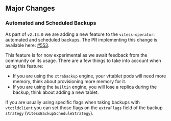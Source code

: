## Major Changes

### Automated and Scheduled Backups

As part of `v2.13.0` we are adding a new feature to the `vitess-operator`: automated and scheduled backups. The PR
implementing this change is available here: [#553](https://github.com/planetscale/vitess-operator/pull/553).

This feature is for now experimental as we await feedback from the community on its usage. There are a few things to
take into account when using this feature:

- If you are using the `xtrabackup` engine, your vttablet pods will need more memory, think about provisioning more memory for it.
- If you are using the `builtin` engine, you will lose a replica during the backup, think about adding a new tablet.

If you are usually using specific flags when taking backups with `vtctldclient` you can set those flags on the `extraFlags`
field of the backup `strategy` (`VitessBackupScheduleStrategy`).